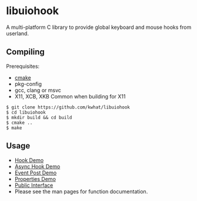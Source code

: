 libuiohook
==========

A multi-platform C library to provide global keyboard and mouse hooks from userland.

## Compiling
Prerequisites: 
 * [cmake](https://cmake.org)
 * pkg-config
 * gcc, clang or msvc
 * X11, XCB, XKB Common when building for X11
```
$ git clone https://github.com/kwhat/libuiohook
$ cd libuiohook
$ mkdir build && cd build
$ cmake ..
$ make
```

## Usage
* [Hook Demo](demos/demo_hook.c)
* [Async Hook Demo](demos/demo_hook_async.c)
* [Event Post Demo](demos/demo_post.c)
* [Properties Demo](demos/demo_properties.c)
* [Public Interface](include/uiohook.h)
* Please see the man pages for function documentation.
